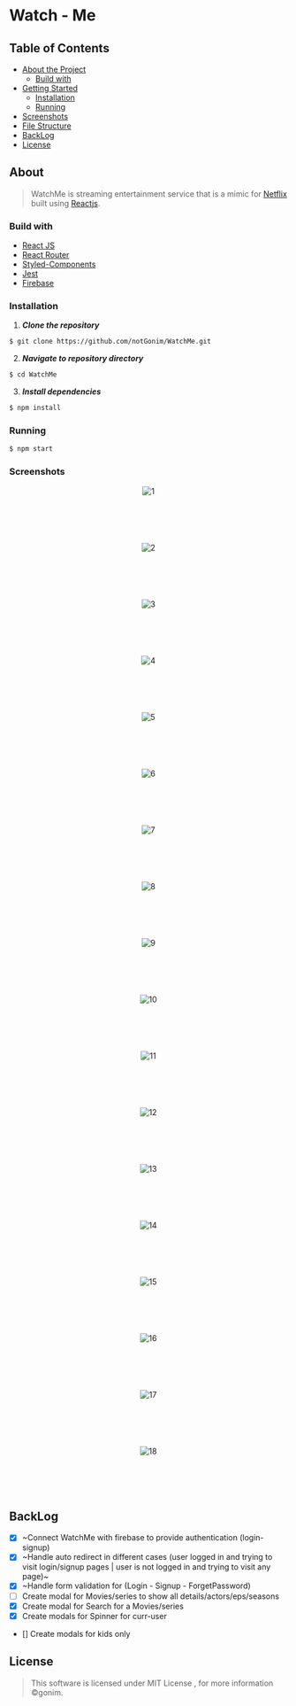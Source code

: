 # Watch - Me

## Table of Contents


- [About the Project](#about)
  - [Build with](#build-with)
- [Getting Started](#getting-started)
  - [Installation](#installation)
  - [Running](#running)
- [Screenshots](#screenshots)
- [File Structure](#file-structure)
- [BackLog](#backlog)
- [License](#license)



## About
> WatchMe is streaming entertainment service that is a mimic for [Netflix](https://www.netflix.com/eg-en/) built using [Reactjs](https://reactjs.org/).


### Build with
- [React JS](https://reactjs.org/)
- [React Router](https://reacttraining.com/react-router/web/guides/quick-start)
- [Styled-Components](https://styled-components.com/)
- [Jest](https://jestjs.io/)
- [Firebase](https://firebase.google.com/)


### Installation

1. **_Clone the repository_**

```sh
$ git clone https://github.com/notGonim/WatchMe.git
```
2. **_Navigate to repository directory_**
```sh
$ cd WatchMe
```

3. **_Install dependencies_**

```sh
$ npm install
```


### Running

```sh
$ npm start
```


### Screenshots



<div align="center">
  
  ![1](https://github.com/notGonim/WatchMe/blob/main/public/screenshots/1.PNG)
<br>  
  <br>  
  <br>  
  ![2](https://github.com/notGonim/WatchMe/blob/main/public/screenshots/2.PNG)
<br>  
  <br>  
  <br>  
  ![3](https://github.com/notGonim/WatchMe/blob/main/public/screenshots/3.PNG)
<br>  
  <br>  
  <br>  
  ![4](https://github.com/notGonim/WatchMe/blob/main/public/screenshots/4.PNG)
<br>  
  <br>  
  <br>  
  ![5](https://github.com/notGonim/WatchMe/blob/main/public/screenshots/5.PNG)
<br>  
  <br>  
  <br>  
  ![6](https://github.com/notGonim/WatchMe/blob/main/public/screenshots/6.PNG)
<br>  
  <br>  
  <br>  
  ![7](https://github.com/notGonim/WatchMe/blob/main/public/screenshots/7.PNG)
<br>  
  <br>  
  <br>  
  ![8](https://github.com/notGonim/WatchMe/blob/main/public/screenshots/8.PNG)
<br>  
  <br>  
  <br>  
  ![9](https://github.com/notGonim/WatchMe/blob/main/public/screenshots/9.PNG)
<br>  
  <br>  
  <br>  
  ![10](https://github.com/notGonim/WatchMe/blob/main/public/screenshots/10.PNG)
<br>  
  <br>  
  <br>  
  ![11](https://github.com/notGonim/WatchMe/blob/main/public/screenshots/11.PNG)
<br>  
  <br>  
  <br>  
  ![12](https://github.com/notGonim/WatchMe/blob/main/public/screenshots/12.PNG)
<br>  
  <br>  
  <br>  
  ![13](https://github.com/notGonim/WatchMe/blob/main/public/screenshots/13.PNG)
<br>  
  <br>  
  <br>  
  ![14](https://github.com/notGonim/WatchMe/blob/main/public/screenshots/14.PNG)
<br>  
  <br>  
  <br>  
  ![15](https://github.com/notGonim/WatchMe/blob/main/public/screenshots/15.PNG)
<br>  
  <br>  
  <br>  
  ![16](https://github.com/notGonim/WatchMe/blob/main/public/screenshots/16.PNG)
<br>  
  <br>  
  <br>  
 ![17](https://github.com/notGonim/WatchMe/blob/main/public/screenshots/17.PNG)
<br>  
  <br>  
  <br>  
  ![18](https://github.com/notGonim/WatchMe/blob/main/public/screenshots/18.PNG)
<br>  
  <br>  
  <br>  
  
  
  
  </div>








## BackLog

- [x] ~Connect WatchMe with firebase to provide authentication (login-signup)
- [x] ~Handle auto redirect in different cases (user logged in and trying to visit login/signup pages | user is not logged in and trying to visit any page)~
- [x] ~Handle form validation for (Login - Signup - ForgetPassword)
- [ ] Create modal for Movies/series to show all details/actors/eps/seasons 
- [x] Create modal for Search for a Movies/series  
- [x] Create modals for Spinner for curr-user
- [] Create modals for kids only


## License

> This software is licensed under MIT License , for more information ©gonim.






